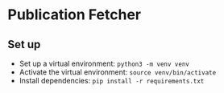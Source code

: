 # Publication Fetcher

## Set up
- Set up a virtual environment: `python3 -m venv venv`
- Activate the virtual environment: `source venv/bin/activate`
- Install dependencies: `pip install -r requirements.txt`